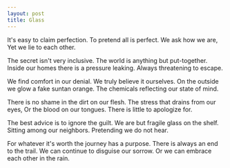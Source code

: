 ```yaml
---
layout: post
title: Glass
---
```


It's easy to claim perfection.
To pretend all is perfect.
We ask how we are,
Yet we lie to each other.

The secret isn't very inclusive.
The world is anything but put-together.
Inside our homes there is a pressure leaking.
Always threatening to escape.

We find comfort in our denial.
We truly believe it ourselves.
On the outside we glow a fake suntan orange.
The chemicals reflecting our state of mind.

There is no shame in the dirt on our flesh.
The stress that drains from our eyes,
Or the blood on our tongues.
There is little to apologize for.

The best advice is to ignore the guilt.
We are but fragile glass on the shelf.
Sitting among our neighbors.
Pretending we do not hear.

For whatever it's worth the journey has a purpose.
There is always an end to the trail.
We can continue to disguise our sorrow.
Or we can embrace each other in the rain.

<!--- //IMAGE IN POST, KEEPING AS AN EXAMPLE// ![_config.yml]({{ site.baseurl }}/images/config.png) --->